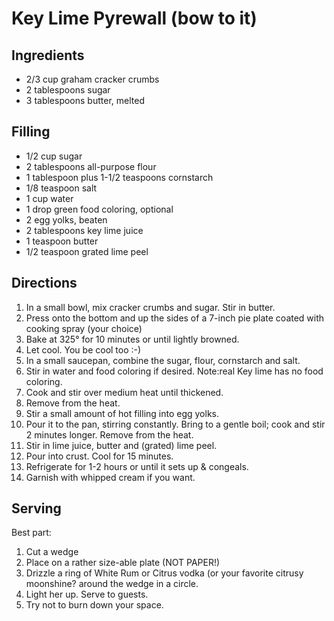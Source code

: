 # Key Lime Pyrewall (bow to it)

## Ingredients
- 2/3 cup graham cracker crumbs
- 2 tablespoons sugar
- 3 tablespoons butter, melted
		
## Filling
- 1/2 cup sugar
- 2 tablespoons all-purpose flour
- 1 tablespoon plus 1-1/2 teaspoons cornstarch
- 1/8 teaspoon salt
- 1 cup water
- 1 drop green food coloring, optional
- 2 egg yolks, beaten
- 2 tablespoons key lime juice
- 1 teaspoon butter
- 1/2 teaspoon grated lime peel

## Directions 
1. In a small bowl, mix cracker crumbs and sugar. Stir in butter.
2. Press onto the bottom and up the sides of a 7-inch pie plate coated with cooking spray (your choice)
3. Bake at 325° for 10 minutes or until lightly browned. 
4. Let cool. You be cool too :-)
5. In a small saucepan, combine the sugar, flour, cornstarch and salt.
6. Stir in water and food coloring if desired. Note:real Key lime has no food coloring.
7. Cook and stir over medium heat until thickened. 
8. Remove from the heat. 
9. Stir a small amount of hot filling into egg yolks.
10. Pour it to the pan, stirring constantly. Bring to a gentle boil; cook and stir 2 minutes longer. Remove from the heat. 
11. Stir in lime juice, butter and (grated) lime peel.
12. Pour into crust. Cool for 15 minutes.
13. Refrigerate for 1-2 hours or until it sets up & congeals. 
14. Garnish with whipped cream if you want.

## Serving

Best part:
1. Cut a wedge
2. Place on a rather size-able plate (NOT PAPER!)
3. Drizzle a ring of White Rum or Citrus vodka (or your favorite citrusy moonshine? around the wedge in a circle. 
4. Light her up. Serve to guests. 
5. Try not to burn down your space. 
